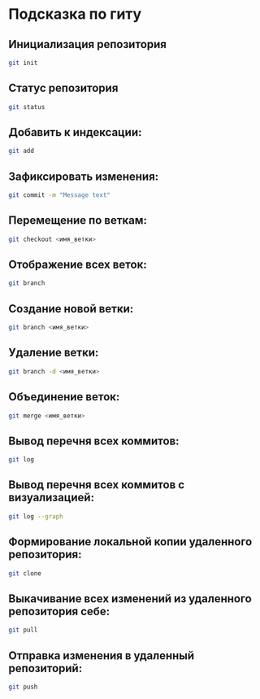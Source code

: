 # Подсказка по гиту

## Инициализация репозитория

```sh
git init
```

## Статус репозитория

```sh
git status
```

## Добавить к индексации:
```sh
git add
```

## Зафиксировать изменения:
```sh
git commit -m "Message text"
```

## Перемещение по веткам:
```sh
git checkout <имя_ветки>
```

## Отображение всех веток:
```sh
git branch
```

## Создание новой ветки:
```sh
git branch <имя_ветки>
```

## Удаление ветки:
```sh
git branch -d <имя_ветки>
```

## Объединение веток:
```sh
git merge <имя_ветки>
```

## Вывод перечня всех коммитов:
```sh
git log
```

## Вывод перечня всех коммитов с визуализацией:
```sh
git log --graph
```

## Формирование локальной копии удаленного репозитория:
```sh
git clone
```

## Выкачивание всех изменений из удаленного репозитория себе:
```sh
git pull
```

## Отправка изменения в удаленный репозиторий:
```sh
git push
```